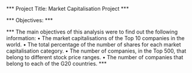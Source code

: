 *** Project Title: Market Capitalisation Project ***


*** Objectives: *** 

*** The main objectives of this analysis were to find out the following information:
•	The market capitalisations of the Top 10 companies in the world.
•	The total percentage of the number of shares for each market capitalisation category.
•	The number of companies, in the Top 500, that belong to different stock price ranges.
•	The number of companies that belong to each of the G20 countries. *** 

